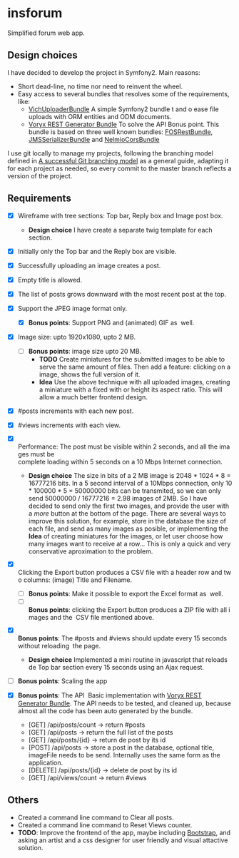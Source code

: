 # insforum
Simplified forum web app.

## Design choices
I have decided to develop the project in Symfony2. Main reasons:

 - Short dead-line, no time nor need to reinvent the wheel.
 - Easy access to several bundles that resolves some of the requirements, like:
   - [VichUploaderBundle](https://github.com/dustin10/VichUploaderBundle) A simple Symfony2 bundle t and o ease file uploads with ORM entities and ODM documents.
   - [Voryx REST Generator Bundle](https://github.com/voryx/restgeneratorbundle) To solve the API Bonus point. This bundle is based on three well known bundles: [FOSRestBundle](https://github.com/FriendsOfSymfony/FOSRestBundle), [JMSSerializerBundle](https://github.com/schmittjoh/JMSSerializerBundle) and [NelmioCorsBundle](https://github.com/nelmio/NelmioCorsBundle)

I use git locally to manage my projects, following the branching model defined in [A successful Git branching model](http://nvie.com/posts/a-successful-git-branching-model/) as a general guide, adapting it for each project as needed, so every commit to the master branch reflects a version of the project.

## Requirements
 - [x] Wireframe with tree sections: Top bar, Reply box and Image post box.
   * **Design choice** I have create a separate twig template for each section.
 - [x] Initially only the Top bar and the Reply box are visible. 
 - [x] Successfully uploading an image creates a post. 
 - [x] Empty title is allowed. 
 - [x] The list of posts grows downward with the most recent post at the top. 
 - [x] Support the JPEG image format only.
   - [x] **Bonus points**: Support PNG and (animated) GIF as  well.
 - [x] Image size: upto 1920x1080, upto 2 MB.
   - [ ] **Bonus points**: image size upto 20 MB.
     * **TODO** Create miniatures for the submitted images to be able to serve the same amount of files. Then add a feature: clicking on a image, shows the full version of it.
     * **Idea** Use the above technique with all uploaded images, creating a miniature with a fixed with or height its aspect ratio. This will allow a much better frontend design.
 - [x] #posts increments with each new post.
 - [x] #views increments with each view. 
 - [x] Performance: The post must be visible within 2 seconds, and all the images must be complete loading within 5 seconds on a 10 Mbps Internet connection. 
   * **Design choice** The size in bits of a 2 MB image is 2048 * 1024 * 8 = 16777216 bits. In a 5 second interval of a 10Mbps connection, only 10 * 100000 * 5 = 50000000 bits can be transmited, so we can only send 50000000 / 16777216 = 2.98 images of 2MB. So I have decided to send only the first two images, and provide the user with a *more* button at the bottom of the page. There are several ways to improve this solution, for example, store in the database the size of each file, and send as many images as posible, or implementing the **Idea** of creating miniatures for the images, or let user choose how many images want to receive at a row... This is only a quick and very conservative aproximation to the problem.

 - [x] Clicking the Export button produces a CSV file with a header row and two columns: (image) Title and Filename.
   - [ ] **Bonus points**: Make it possible to export the Excel format as  well.
   - [ ] **Bonus points**: clicking the Export button produces a ZIP file with all images and the  CSV file mentioned above.
 - [x] **Bonus points**: The #posts and #views should update every 15 seconds without reloading  the page.
   * **Design choice** Implemented a mini routine in javascript that reloads de Top bar section every 15 seconds using an Ajax request.
 - [ ] **Bonus points**: Scaling the app 
 - [x] **Bonus points**: The API 
    Basic implementation with [Voryx REST Generator Bundle]( https://github.com/voryx/restgeneratorbundle). The API needs to be tested, and cleaned up, because almost all the code has been auto generated by the bundle.
    * [GET] /api/posts/count -> return #posts
    * [GET] /api/posts       -> return the full list of the posts
    * [GET] /api/posts/{id}  -> return de post by its id
    * [POST] /api/posts      -> store a post in the database, optional title, imageFile needs to be send. Internally uses the same form as the application.
    * [DELETE] /api/posts/{id} -> delete de post by its id
    * [GET] /api/views/count -> return #views

## Others
 - Created a command line command to Clear all posts.
 - Created a command line command to Reset Views counter.
 - **TODO**: Improve the frontend of the app, maybe including [Bootstrap](http://getbootstrap.com/), and asking an artist and a css designer for user friendly and visual attactive solution.
